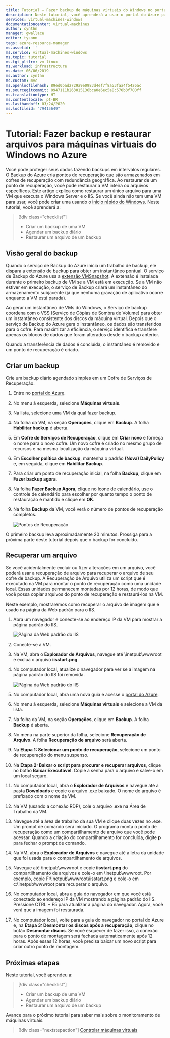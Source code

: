 ```yaml
---
title: Tutorial – Fazer backup de máquinas virtuais do Windows no portal do Azure
description: Neste tutorial, você aprenderá a usar o portal do Azure para proteger máquinas virtuais do Windows com o Backup do Azure.
services: virtual-machines-windows
documentationcenter: virtual-machines
author: cynthn
manager: gwallace
editor: tysonn
tags: azure-resource-manager
ms.assetid: ''
ms.service: virtual-machines-windows
ms.topic: tutorial
ms.tgt_pltfrm: vm-linux
ms.workload: infrastructure
ms.date: 06/06/2019
ms.author: cynthn
ms.custom: mvc
ms.openlocfilehash: 89ed0bad2729a9e0983d4ef7f8a53faa4f5426ac
ms.sourcegitcommit: 0947111b263015136bca0e6ec5a8c570b3f700ff
ms.translationtype: HT
ms.contentlocale: pt-BR
ms.lasthandoff: 03/24/2020
ms.locfileid: "79415649"
---
```

# <a name="tutorial-back-up-and-restore-files-for-windows-virtual-machines-in-azure"></a>Tutorial: Fazer backup e restaurar arquivos para máquinas virtuais do Windows no Azure

Você pode proteger seus dados fazendo backups em intervalos regulares. O Backup do Azure cria pontos de recuperação que são armazenados em cofres de recuperação com redundância geográfica. Ao restaurar de um ponto de recuperação, você pode restaurar a VM inteira ou arquivos específicos. Este artigo explica como restaurar um único arquivo para uma VM que executa o Windows Server e o IIS. Se você ainda não tem uma VM para usar, você pode criar uma usando o [início rápido do Windows](quick-create-portal.md). Neste tutorial, você aprenderá a:

> [!div class="checklist"]
> * Criar um backup de uma VM
> * Agendar um backup diário
> * Restaurar um arquivo de um backup

## <a name="backup-overview"></a>Visão geral do backup

Quando o serviço de Backup do Azure inicia um trabalho de backup, ele dispara a extensão de backup para obter um instantâneo pontual. O serviço de Backup do Azure usa a [extensão VMSnapshot](https://docs.microsoft.com/azure/virtual-machines/extensions/vmsnapshot-windows). A extensão é instalada durante o primeiro backup de VM se a VM está em execução. Se a VM não estiver em execução, o serviço de Backup criará um instantâneo do armazenamento subjacente (já que nenhuma gravação de aplicativo ocorre enquanto a VM está parada).

Ao gerar um instantâneo de VMs do Windows, o Serviço de backup coordena com o VSS (Serviço de Cópias de Sombra de Volume) para obter um instantâneo consistente dos discos da máquina virtual. Depois que o serviço de Backup do Azure gera o instantâneo, os dados são transferidos para o cofre. Para maximizar a eficiência, o serviço identifica e transfere apenas os blocos de dados que foram alterados desde o backup anterior.

Quando a transferência de dados é concluída, o instantâneo é removido e um ponto de recuperação é criado.

## <a name="create-a-backup"></a>Criar um backup
Crie um backup diário agendado simples em um Cofre de Serviços de Recuperação. 

1. Entre no [portal do Azure](https://portal.azure.com/).
1. No menu à esquerda, selecione **Máquinas virtuais**. 
1. Na lista, selecione uma VM da qual fazer backup.
1. Na folha da VM, na seção **Operações**, clique em **Backup**. A folha **Habilitar backup** é aberta.
1. Em **Cofre de Serviços de Recuperação**, clique em **Criar novo** e forneça o nome para o novo cofre. Um novo cofre é criado no mesmo grupo de recursos e na mesma localização da máquina virtual.
1. Em **Escolher política de backup**, mantenha o padrão **(Nova) DailyPolicy** e, em seguida, clique em **Habilitar Backup**.
1. Para criar um ponto de recuperação inicial, na folha **Backup**, clique em **Fazer backup agora**.
1. Na folha **Fazer Backup Agora**, clique no ícone de calendário, use o controle de calendário para escolher por quanto tempo o ponto de restauração é mantido e clique em **OK**.
1. Na folha **Backup** da VM, você verá o número de pontos de recuperação completos.


    ![Pontos de Recuperação](./media/tutorial-backup-vms/backup-complete.png)
    
O primeiro backup leva aproximadamente 20 minutos. Prossiga para a próxima parte deste tutorial depois que o backup for concluído.

## <a name="recover-a-file"></a>Recuperar um arquivo

Se você acidentalmente excluir ou fizer alterações em um arquivo, você poderá usar a recuperação de arquivo para recuperar o arquivo de seu cofre de backup. A Recuperação de Arquivo utiliza um script que é executado na VM para montar o ponto de recuperação como uma unidade local. Essas unidades permanecem montadas por 12 horas, de modo que você possa copiar arquivos do ponto de recuperação e restaurá-los na VM.  

Neste exemplo, mostraremos como recuperar o arquivo de imagem que é usado na página da Web padrão para o IIS. 

1. Abra um navegador e conecte-se ao endereço IP da VM para mostrar a página padrão do IIS.

    ![Página da Web padrão do IIS](./media/tutorial-backup-vms/iis-working.png)

1. Conecte-se à VM.
1. Na VM, abra o **Explorador de Arquivos**, navegue até \inetpub\wwwroot e exclua o arquivo **iisstart.png**.
1. No computador local, atualize o navegador para ver se a imagem na página padrão do IIS foi removida.

    ![Página da Web padrão do IIS](./media/tutorial-backup-vms/iis-broken.png)

1. No computador local, abra uma nova guia e acesse o [portal do Azure](https://portal.azure.com).
1. No menu à esquerda, selecione **Máquinas virtuais** e selecione a VM da lista.
1. Na folha da VM, na seção **Operações**, clique em **Backup**. A folha **Backup** é aberta. 
1. No menu na parte superior da folha, selecione **Recuperação de Arquivo**. A folha **Recuperação de arquivo** será aberta.
1. Na **Etapa 1: Selecionar um ponto de recuperação**, selecione um ponto de recuperação do menu suspenso.
1. Na **Etapa 2: Baixar o script para procurar e recuperar arquivos**, clique no botão **Baixar Executável**. Copie a senha para o arquivo e salve-o em um local seguro.
1. No computador local, abra o **Explorador de Arquivos** e navegue até a pasta **Downloads** e copie o arquivo .exe baixado. O nome do arquivo é prefixado com o nome da VM. 
1. Na VM (usando a conexão RDP), cole o arquivo .exe na Área de Trabalho da VM. 
1. Navegue até a área de trabalho da sua VM e clique duas vezes no .exe. Um prompt de comando será iniciado. O programa monta o ponto de recuperação como um compartilhamento de arquivo que você pode acessar. Quando a criação do compartilhamento for concluída, digite **p** para fechar o prompt de comando.
1. Na VM, abra o **Explorador de Arquivos** e navegue até a letra da unidade que foi usada para o compartilhamento de arquivos.
1. Navegue até \inetpub\wwwroot e copie **iisstart.png** do compartilhamento de arquivos e cole-o em \inetpub\wwwroot. Por exemplo, copie F:\inetpub\wwwroot\iisstart.png e cole-o em c:\inetpub\wwwroot para recuperar o arquivo.
1. No computador local, abra a guia do navegador em que você está conectado ao endereço IP da VM mostrando a página padrão do IIS. Pressione CTRL + F5 para atualizar a página do navegador. Agora, você verá que a imagem foi restaurada.
1. No computador local, volte para a guia do navegador no portal do Azure e, na **Etapa 3: Desmontar os discos após a recuperação**, clique no botão **Desmontar discos**. Se você esquecer de fazer isso, a conexão para o ponto de montagem será fechada automaticamente após 12 horas. Após essas 12 horas, você precisa baixar um novo script para criar outro ponto de montagem.





## <a name="next-steps"></a>Próximas etapas

Neste tutorial, você aprendeu a:

> [!div class="checklist"]
> * Criar um backup de uma VM
> * Agendar um backup diário
> * Restaurar um arquivo de um backup

Avance para o próximo tutorial para saber mais sobre o monitoramento de máquinas virtuais.

> [!div class="nextstepaction"]
> [Controlar máquinas virtuais](tutorial-govern-resources.md)









